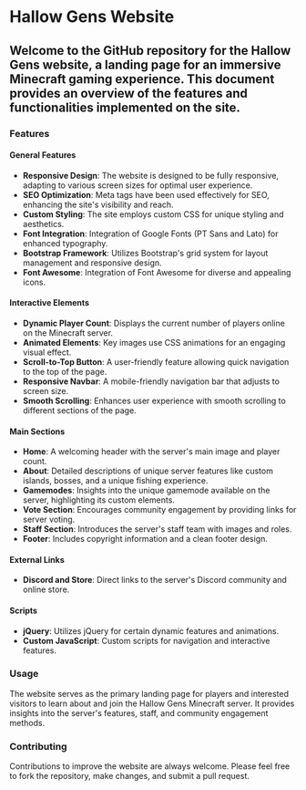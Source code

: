 # Hallow Gens Website

## Welcome to the GitHub repository for the Hallow Gens website, a landing page for an immersive Minecraft gaming experience. This document provides an overview of the features and functionalities implemented on the site.

### Features

#### General Features
- **Responsive Design**: The website is designed to be fully responsive, adapting to various screen sizes for optimal user experience.
- **SEO Optimization**: Meta tags have been used effectively for SEO, enhancing the site's visibility and reach.
- **Custom Styling**: The site employs custom CSS for unique styling and aesthetics.
- **Font Integration**: Integration of Google Fonts (PT Sans and Lato) for enhanced typography.
- **Bootstrap Framework**: Utilizes Bootstrap's grid system for layout management and responsive design.
- **Font Awesome**: Integration of Font Awesome for diverse and appealing icons.

#### Interactive Elements
- **Dynamic Player Count**: Displays the current number of players online on the Minecraft server.
- **Animated Elements**: Key images use CSS animations for an engaging visual effect.
- **Scroll-to-Top Button**: A user-friendly feature allowing quick navigation to the top of the page.
- **Responsive Navbar**: A mobile-friendly navigation bar that adjusts to screen size.
- **Smooth Scrolling**: Enhances user experience with smooth scrolling to different sections of the page.

#### Main Sections
- **Home**: A welcoming header with the server's main image and player count.
- **About**: Detailed descriptions of unique server features like custom islands, bosses, and a unique fishing experience.
- **Gamemodes**: Insights into the unique gamemode available on the server, highlighting its custom elements.
- **Vote Section**: Encourages community engagement by providing links for server voting.
- **Staff Section**: Introduces the server's staff team with images and roles.
- **Footer**: Includes copyright information and a clean footer design.

#### External Links
- **Discord and Store**: Direct links to the server's Discord community and online store.

#### Scripts
- **jQuery**: Utilizes jQuery for certain dynamic features and animations.
- **Custom JavaScript**: Custom scripts for navigation and interactive features.

### Usage

The website serves as the primary landing page for players and interested visitors to learn about and join the Hallow Gens Minecraft server. It provides insights into the server's features, staff, and community engagement methods.

### Contributing

Contributions to improve the website are always welcome. Please feel free to fork the repository, make changes, and submit a pull request.
